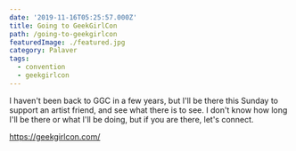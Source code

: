 ```yaml
---
date: '2019-11-16T05:25:57.000Z'
title: Going to GeekGirlCon
path: /going-to-geekgirlcon
featuredImage: ./featured.jpg
category: Palaver
tags:
  - convention
  - geekgirlcon
---
```

    


I haven't been back to GGC in a few years, but I'll be there this Sunday to support an artist friend, and see what there is to see. I don't know how long I'll be there or what I'll be doing, but if you are there, let's connect.

https://geekgirlcon.com/




    